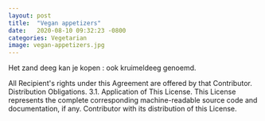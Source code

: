```yaml
---
layout: post
title:  "Vegan appetizers"
date:   2020-08-10 09:32:23 -0800
categories: Vegetarian
image: vegan-appetizers.jpg
---
```

Het zand deeg kan je kopen : ook kruimeldeeg genoemd.

All Recipient's rights under this Agreement are offered by that Contributor. Distribution Obligations. 3.1. Application of This License. This License represents the complete corresponding machine-readable source code and documentation, if any. Contributor with its distribution of this License.
